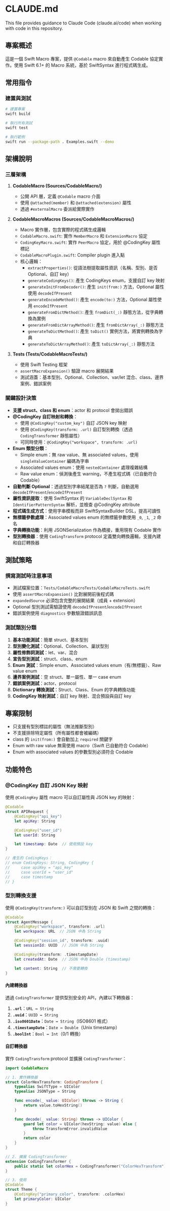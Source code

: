 # CLAUDE.md

This file provides guidance to Claude Code (claude.ai/code) when working with code in this repository.

## 專案概述

這是一個 Swift Macro 專案，提供 `@Codable` macro 來自動產生 Codable 協定實作。使用 Swift 6.1+ 的 Macro 系統，基於 SwiftSyntax 進行程式碼生成。

## 常用指令

### 建置與測試

```bash
# 建置專案
swift build

# 執行所有測試
swift test

# 執行範例
swift run --package-path . Examples.swift --demo
```

## 架構說明

### 三層架構

1. **CodableMacro (Sources/CodableMacro/)**
   - 公開 API 層，定義 `@Codable` macro 介面
   - 使用 `@attached(member)` 和 `@attached(extension)` 屬性
   - 透過 `#externalMacro` 委派給實際實作

2. **CodableMacroMacros (Sources/CodableMacroMacros/)**
   - Macro 實作層，包含實際的程式碼生成邏輯
   - `CodableMacro.swift`: 實作 `MemberMacro` 和 `ExtensionMacro` 協定
   - `CodingKeyMacro.swift`: 實作 `PeerMacro` 協定，用於 @CodingKey 屬性標記
   - `CodableMacroPlugin.swift`: Compiler plugin 進入點
   - 核心邏輯：
     - `extractProperties()`: 從語法樹提取屬性資訊（名稱、型別、是否 Optional、自訂 key）
     - `generateCodingKeys()`: 產生 CodingKeys enum，支援自訂 key 映射
     - `generateInitFromDecoder()`: 產生 `init(from:)` 方法，Optional 屬性使用 `decodeIfPresent`
     - `generateEncodeMethod()`: 產生 `encode(to:)` 方法，Optional 屬性使用 `encodeIfPresent`
     - `generateFromDictMethod()`: 產生 `fromDict(_:)` 靜態方法，從字典轉換為實例
     - `generateFromDictArrayMethod()`: 產生 `fromDictArray(_:)` 靜態方法
     - `generateToDictMethod()`: 產生 `toDict()` 實例方法，將實例轉換為字典
     - `generateToDictArrayMethod()`: 產生 `toDictArray(_:)` 靜態方法

3. **Tests (Tests/CodableMacroTests/)**
   - 使用 Swift Testing 框架
   - `assertMacroExpansion()` 驗證 macro 展開結果
   - 測試涵蓋：基本型別、Optional、Collection、var/let 混合、class、邊界案例、錯誤案例

### 關鍵設計決策

- **支援 struct、class 和 enum**：actor 和 protocol 會拋出錯誤
- **@CodingKey 自訂映射和轉換**：
  - 使用 `@CodingKey("custom_key")` 自訂 JSON key 映射
  - 使用 `@CodingKey(transform: .url)` 自訂型別轉換（透過 `CodingTransformer` 靜態屬性）
  - 可同時使用：`@CodingKey("workspace", transform: .url)`
- **Enum 類型分類**：
  - Simple enum：無 raw value、無 associated values，使用 `singleValueContainer` 編碼為字串
  - Associated values enum：使用 `nestedContainer` 處理複雜結構
  - Raw value enum：偵測後產生 warning，不產生程式碼（已自動符合 Codable）
- **自動判斷 Optional**：透過型別字串結尾是否為 `?` 判斷，自動選用 `decodeIfPresent`/`encodeIfPresent`
- **屬性資訊提取**：使用 SwiftSyntax 的 `VariableDeclSyntax` 和 `IdentifierPatternSyntax` 解析，並檢查 @CodingKey attribute
- **程式碼生成方式**：使用字串模板而非 SwiftSyntaxBuilder DSL，提高可讀性
- **無標籤參數處理**：Associated values enum 的無標籤參數使用 `_0`, `_1`, `_2` 命名
- **字典轉換功能**：利用 JSONSerialization 作為橋接，重用現有 Codable 實作
- **型別轉換器**：使用 `CodingTransform` protocol 定義雙向轉換邏輯，支援內建和自訂轉換器

## 測試策略

### 撰寫測試時注意事項

- 測試檔案位置：`Tests/CodableMacroTests/CodableMacroTests.swift`
- 使用 `assertMacroExpansion()` 比對展開前後程式碼
- `expandedSource` 必須包含完整的展開結果（成員 + extension）
- Optional 型別測試需驗證使用 `decodeIfPresent`/`encodeIfPresent`
- 錯誤案例使用 `diagnostics` 參數驗證錯誤訊息

### 測試類別分類

1. **基本功能測試**：簡單 struct、基本型別
2. **型別變化測試**：Optional、Collection、巢狀型別
3. **屬性修飾詞測試**：let、var、混合
4. **宣告型別測試**：struct、class、enum
5. **Enum 測試**：Simple enum、Associated values enum（有/無標籤）、Raw value enum
6. **邊界案例測試**：空 struct、單一屬性、單一 case enum
7. **錯誤案例測試**：actor、protocol
8. **Dictionary 轉換測試**：Struct、Class、Enum 的字典轉換功能
9. **CodingKey 映射測試**：自訂 key 映射、混合預設與自訂 key

## 專案限制

- 只支援有型別標註的屬性（無法推斷型別）
- 不支援排除特定屬性（所有屬性都會被編碼）
- class 的 `init(from:)` 會自動加上 `required` 關鍵字
- Enum with raw value 無需使用 macro（Swift 已自動符合 Codable）
- Enum with associated values 的參數型別必須符合 Codable

## 功能特色

### @CodingKey 自訂 JSON Key 映射

使用 `@CodingKey` 屬性 macro 可以自訂屬性與 JSON key 的映射：

```swift
@Codable
struct APIRequest {
    @CodingKey("api_key")
    let apiKey: String

    @CodingKey("user_id")
    let userId: String

    let timestamp: Date  // 使用預設 key
}

// 產生的 CodingKeys：
// enum CodingKeys: String, CodingKey {
//     case apiKey = "api_key"
//     case userId = "user_id"
//     case timestamp
// }
```

### 型別轉換支援

使用 `@CodingKey(transform:)` 可以自訂型別在 JSON 和 Swift 之間的轉換：

```swift
@Codable
struct AgentMessage {
    @CodingKey("workspace", transform: .url)
    let workspace: URL  // JSON 中為 String

    @CodingKey("session_id", transform: .uuid)
    let sessionId: UUID  // JSON 中為 String

    @CodingKey(transform: .timestampDate)
    let createdAt: Date  // JSON 中為 Double (timestamp)

    let content: String  // 不需要轉換
}
```

#### 內建轉換器

透過 `CodingTransformer` 提供型別安全的 API，內建以下轉換器：

1. **`.url`**：`URL ↔ String`
2. **`.uuid`**：`UUID ↔ String`
3. **`.iso8601Date`**：`Date ↔ String`（ISO8601 格式）
4. **`.timestampDate`**：`Date ↔ Double`（Unix timestamp）
5. **`.boolInt`**：`Bool ↔ Int`（0/1 轉換）

#### 自訂轉換器

實作 `CodingTransform` protocol 並擴展 `CodingTransformer`：

```swift
import CodableMacro

// 1. 實作轉換器
struct ColorHexTransform: CodingTransform {
    typealias SwiftType = UIColor
    typealias JSONType = String

    func encode(_ value: UIColor) throws -> String {
        return value.toHexString()
    }

    func decode(_ value: String) throws -> UIColor {
        guard let color = UIColor(hexString: value) else {
            throw TransformError.invalidValue
        }
        return color
    }
}

// 2. 擴展 CodingTransformer
extension CodingTransformer {
    public static let colorHex = CodingTransformer("ColorHexTransform")
}

// 3. 使用
@Codable
struct Theme {
    @CodingKey("primary_color", transform: .colorHex)
    let primaryColor: UIColor
}
```
